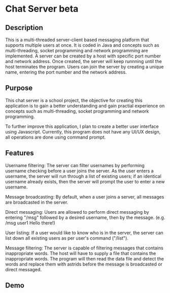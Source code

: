 # Chat Server beta

## Description

This is a multi-threaded server-client based messaging platform that supports multiple users at once. It is coded in Java and concepts 
such as multi-threading, socket programming and network programming are implemented. A server can be created by a host with specific 
port number and network address. Once created, the server will keep runnning until the host terminates the program. Users can join the 
server by creating a unique name, entering the port number and the network address.

## Purpose

This chat server is a school project, the objective for creating this application is to gain a better understanding and gain practial 
experience on concepts such as multi-threading, socket programming and network programming. 

To further improve this application, I plan to create a better user interface using Javascript. Currently, this program does not have any UI/UX design, all operations are done using command prompt.

## Features

Username filtering:
The server can filter usernames by performing username checking before a user joins the server. As the user enters a username, the 
server will run through a list of existing users; if an identical username already exists, then the server will prompt the user to enter 
a new username.

Message broadcasting:
By default, when a user joins a server, all messages are broadcasted in the server. 

Direct messaging:
Users are allowed to perform direct messaging by entering "/msg" followed by a desired username, then by the message. (e.g. /msg user1 
Hello there!)

User listing:
If a user would like to know who is in the server, the server can list down all existing users as per user's command ("/list").

Message filtering:
The server is capable of filtering messages that contains inappropriate words. The host will have to supply a file that contains the 
inappropriate words. The program will then read the data file and detect the words and replace them with astrids before the message is 
broadcasted or direct messaged.

## Demo


